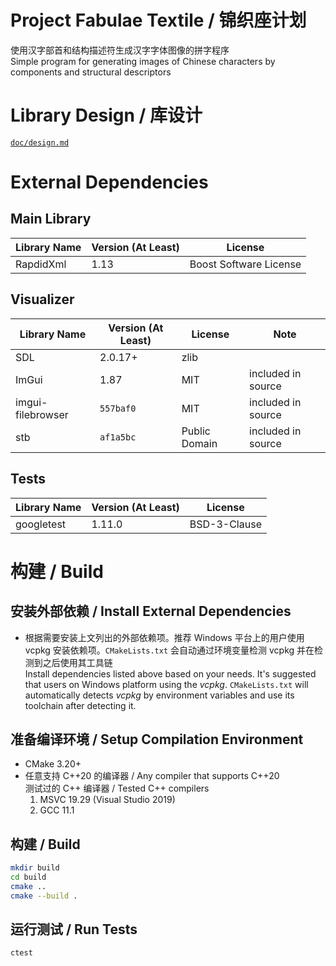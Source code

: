 # Project Fabulae Textile / 锦织座计划
使用汉字部首和结构描述符生成汉字字体图像的拼字程序  
Simple program for generating images of Chinese characters by components and structural descriptors

# Library Design / 库设计
[`doc/design.md`](doc/design.md)

# External Dependencies
## Main Library
| Library Name | Version (At Least) | License |
|---|---|---|
| RapdidXml | 1.13 | Boost Software License |
## Visualizer
| Library Name | Version (At Least) | License | Note |
|---|---|---|---|
| SDL | 2.0.17+ | zlib |  |
| ImGui | 1.87 | MIT | included in source |
| imgui-filebrowser | `557baf0` | MIT | included in source |
| stb | `af1a5bc` | Public Domain | included in source |
## Tests
| Library Name | Version (At Least) | License |
|---|---|---|
| googletest | 1.11.0 | BSD-3-Clause |

# 构建 / Build
## 安装外部依赖 / Install External Dependencies
- 根据需要安装上文列出的外部依赖项。推荐 Windows 平台上的用户使用 vcpkg 安装依赖项。`CMakeLists.txt` 会自动通过环境变量检测 vcpkg 并在检测到之后使用其工具链  
  Install dependencies listed above based on your needs. It's suggested that users on Windows platform using the *vcpkg*. `CMakeLists.txt` will automatically detects *vcpkg* by environment variables and use its toolchain after detecting it.
## 准备编译环境 / Setup Compilation Environment
- CMake 3.20+
- 任意支持 C++20 的编译器 / Any compiler that supports C++20  
  测试过的 C++ 编译器 / Tested C++ compilers
  1. MSVC 19.29 (Visual Studio 2019)
  2. GCC 11.1

## 构建 / Build
``` sh
mkdir build
cd build
cmake ..
cmake --build .
```
## 运行测试 / Run Tests
``` sh
ctest
```
